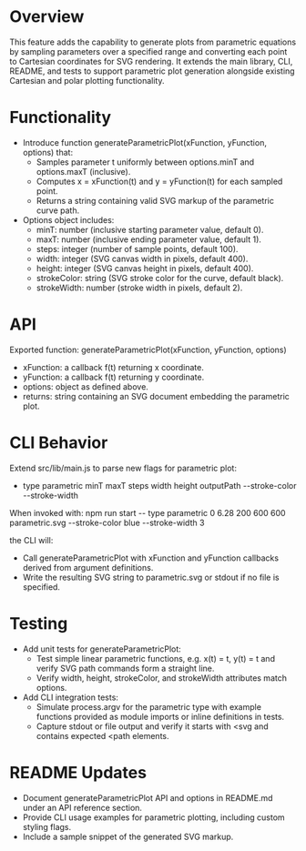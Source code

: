 # Overview

This feature adds the capability to generate plots from parametric equations by sampling parameters over a specified range and converting each point to Cartesian coordinates for SVG rendering. It extends the main library, CLI, README, and tests to support parametric plot generation alongside existing Cartesian and polar plotting functionality.

# Functionality

- Introduce function generateParametricPlot(xFunction, yFunction, options) that:
  - Samples parameter t uniformly between options.minT and options.maxT (inclusive).
  - Computes x = xFunction(t) and y = yFunction(t) for each sampled point.
  - Returns a string containing valid SVG markup of the parametric curve path.
- Options object includes:
  - minT: number (inclusive starting parameter value, default 0).
  - maxT: number (inclusive ending parameter value, default 1).
  - steps: integer (number of sample points, default 100).
  - width: integer (SVG canvas width in pixels, default 400).
  - height: integer (SVG canvas height in pixels, default 400).
  - strokeColor: string (SVG stroke color for the curve, default black).
  - strokeWidth: number (stroke width in pixels, default 2).

# API

Exported function: generateParametricPlot(xFunction, yFunction, options)

- xFunction: a callback f(t) returning x coordinate.
- yFunction: a callback f(t) returning y coordinate.
- options: object as defined above.
- returns: string containing an SVG document embedding the parametric plot.

# CLI Behavior

Extend src/lib/main.js to parse new flags for parametric plot:
- type parametric minT maxT steps width height outputPath --stroke-color <color> --stroke-width <width>

When invoked with:
  npm run start -- type parametric 0 6.28 200 600 600 parametric.svg --stroke-color blue --stroke-width 3

the CLI will:
- Call generateParametricPlot with xFunction and yFunction callbacks derived from argument definitions.
- Write the resulting SVG string to parametric.svg or stdout if no file is specified.

# Testing

- Add unit tests for generateParametricPlot:
  - Test simple linear parametric functions, e.g. x(t) = t, y(t) = t and verify SVG path commands form a straight line.
  - Verify width, height, strokeColor, and strokeWidth attributes match options.
- Add CLI integration tests:
  - Simulate process.argv for the parametric type with example functions provided as module imports or inline definitions in tests.
  - Capture stdout or file output and verify it starts with <svg and contains expected <path elements.

# README Updates

- Document generateParametricPlot API and options in README.md under an API reference section.
- Provide CLI usage examples for parametric plotting, including custom styling flags.
- Include a sample snippet of the generated SVG markup.